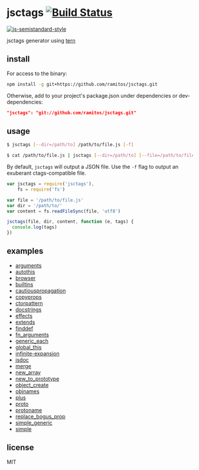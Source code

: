 # jsctags [![Build Status](https://travis-ci.org/ramitos/jsctags.svg?branch=master)](https://travis-ci.org/ramitos/jsctags)
[![js-semistandard-style](https://cdn.rawgit.com/flet/semistandard/master/badge.svg)](https://github.com/Flet/semistandard)

jsctags generator using [tern](https://github.com/marijnh/tern)

## install

For access to the binary:

```sh
npm install -g git+https://github.com/ramitos/jsctags.git
```

Otherwise, add to your project's package.json under dependencies or
dev-dependencies:

```json
"jsctags": "git://github.com/ramitos/jsctags.git"
```

## usage

```sh
$ jsctags [--dir=/path/to] /path/to/file.js [-f]
```

```sh
$ cat /path/to/file.js | jsctags [--dir=/path/to] [--file=/path/to/file.js] [-f]
```

By default, `jsctags` will output a JSON file. Use the `-f` flag to output an exuberant ctags-compatible file.

```js
var jsctags = require('jsctags'),
    fs = require('fs')

var file = '/path/to/file.js'
var dir = '/path/to/'
var content = fs.readFileSync(file, 'utf8')

jsctags(file, dir, content, function (e, tags) {
  console.log(tags)
})
```

## examples

 * [arguments](examples/arguments.md)
 * [autothis](examples/autothis.md)
 * [browser](examples/browser.md)
 * [builtins](examples/builtins.md)
 * [cautiouspropagation](examples/cautiouspropagation.md)
 * [copyprops](examples/copyprops.md)
 * [ctorpattern](examples/ctorpattern.md)
 * [docstrings](examples/docstrings.md)
 * [effects](examples/effects.md)
 * [extends](examples/extends.md)
 * [finddef](examples/finddef.md)
 * [fn_arguments](examples/fn_arguments.md)
 * [generic_each](examples/generic_each.md)
 * [global_this](examples/global_this.md)
 * [infinite-expansion](examples/infinite-expansion.md)
 * [jsdoc](examples/jsdoc.md)
 * [merge](examples/merge.md)
 * [new_array](examples/new_array.md)
 * [new_to_prototype](examples/new_to_prototype.md)
 * [object_create](examples/object_create.md)
 * [objnames](examples/objnames.md)
 * [plus](examples/plus.md)
 * [proto](examples/proto.md)
 * [protoname](examples/protoname.md)
 * [replace_bogus_prop](examples/replace_bogus_prop.md)
 * [simple_generic](examples/simple_generic.md)
 * [simple](examples/simple.md)


## license

MIT
